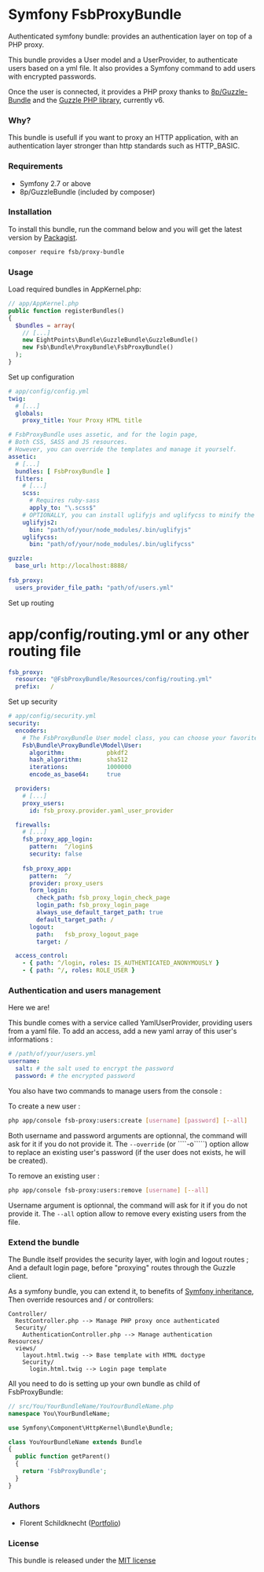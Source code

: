 # Symfony FsbProxyBundle
Authenticated symfony bundle: provides an authentication layer on top of a PHP proxy.

This bundle provides a User model and a UserProvider, to authenticate users based on a yml file.
It also provides a Symfony command to add users with encrypted passwords.

Once the user is connected, it provides a PHP proxy thanks to [8p/Guzzle-Bundle][1] and the [Guzzle PHP library][2], currently v6.

### Why?
This bundle is usefull if you want to proxy an HTTP application, with an authentication layer stronger than http standards such as HTTP_BASIC.

### Requirements
 - Symfony 2.7 or above
 - 8p/GuzzleBundle (included by composer)

### Installation
To install this bundle, run the command below and you will get the latest version by [Packagist][3].

``` bash
composer require fsb/proxy-bundle
```

### Usage
Load required bundles in AppKernel.php:
``` php
// app/AppKernel.php
public function registerBundles()
{
  $bundles = array(
    // [...]
    new EightPoints\Bundle\GuzzleBundle\GuzzleBundle()
    new Fsb\Bundle\ProxyBundle\FsbProxyBundle()
  );
}
```

Set up configuration

``` yaml
# app/config/config.yml
twig:
  # [...]
  globals:
    proxy_title: Your Proxy HTML title

# FsbProxyBundle uses assetic, and for the login page,
# Both CSS, SASS and JS resources.
# However, you can override the templates and manage it yourself.
assetic:
  # [...]
  bundles: [ FsbProxyBundle ]
  filters:
    # [...]
    scss:
      # Requires ruby-sass
      apply_to: "\.scss$"
    # OPTIONALLY, you can install uglifyjs and uglifycss to minify the assets
    uglifyjs2:
      bin: "path/of/your/node_modules/.bin/uglifyjs"
    uglifycss:
      bin: "path/of/your/node_modules/.bin/uglifycss"

guzzle:
  base_url: http://localhost:8888/
  
fsb_proxy:
  users_provider_file_path: "path/of/users.yml"
```

Set up routing
# app/config/routing.yml or any other routing file
``` yaml
fsb_proxy:
  resource: "@FsbProxyBundle/Resources/config/routing.yml"
  prefix:   /
```

Set up security
``` yaml
# app/config/security.yml
security:
  encoders:
    # The FsbProxyBundle User model class, you can choose your favorite encoder
    Fsb\Bundle\ProxyBundle\Model\User:
      algorithm:            pbkdf2
      hash_algorithm:       sha512
      iterations:           1000000
      encode_as_base64:     true

  providers:
    # [...]
    proxy_users:
      id: fsb_proxy.provider.yaml_user_provider

  firewalls:
    # [...]
    fsb_proxy_app_login:
      pattern:  ^/login$
      security: false
  
    fsb_proxy_app:
      pattern:  ^/
      provider: proxy_users
      form_login:
        check_path: fsb_proxy_login_check_page
        login_path: fsb_proxy_login_page
        always_use_default_target_path: true
        default_target_path: /
      logout:
        path:   fsb_proxy_logout_page
        target: /

  access_control:
    - { path: ^/login, roles: IS_AUTHENTICATED_ANONYMOUSLY }
    - { path: ^/, roles: ROLE_USER }
```

### Authentication and users management
Here we are!

This bundle comes with a service called YamlUserProvider, providing users from a yaml file.
To add an access, add a new yaml array of this user's informations :

``` yml
# /path/of/your/users.yml
username:
  salt: # the salt used to encrypt the password
  password: # the encrypted password
```

You also have two commands to manage users from the console :

To create a new user :

``` bash
php app/console fsb-proxy:users:create [username] [password] [--all]
```

Both username and password arguments are optionnal, the command will ask for it if you do not provide it.
The ````--override```` (or ````-o`````) option allow to replace an existing user's password (if the user does not exists, he will be created).

To remove an existing user :

``` bash
php app/console fsb-proxy:users:remove [username] [--all]
```
Username argument is optionnal, the command will ask for it if you do not provide it.
The ````--all```` option allow to remove every existing users from the file.


### Extend the bundle
The Bundle itself provides the security layer, with login and logout routes ;
And a default login page, before "proxying" routes through the Guzzle client.

As a symfony bundle, you can extend it, to benefits of [Symfony inheritance][4],
Then override resources and / or controllers:


```
Controller/
  RestController.php --> Manage PHP proxy once authenticated
  Security/
    AuthenticationController.php --> Manage authentication
Resources/
  views/
    layout.html.twig --> Base template with HTML doctype
    Security/
      login.html.twig --> Login page template
```

All you need to do is setting up your own bundle as child of FsbProxyBundle:

``` php
// src/You/YourBundleName/YouYourBundleName.php
namespace You\YourBundleName;

use Symfony\Component\HttpKernel\Bundle\Bundle;

class YouYourBundleName extends Bundle
{
  public function getParent()
  {
    return 'FsbProxyBundle';
  }
}
```

### Authors
 - Florent Schildknecht ([Portfolio][5])

### License
This bundle is released under the [MIT license](Resources/LICENSE)

 [1]: https://github.com/8p/GuzzleBundle
 [2]: http://docs.guzzlephp.org/en/v6/
 [3]: https://packagist.org/
 [4]: http://symfony.com/doc/2.7/cookbook/bundles/inheritance.html
 [5]: http://floschild.me

